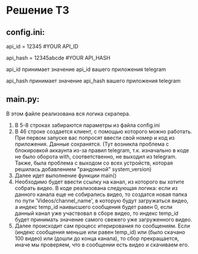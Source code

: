 # Решение ТЗ

## config.ini:  
api_id = 12345 #YOUR API_ID 

api_hash = 12345abcde #YOUR API_HASH


api_id принимает значение api_id вашего приложения telegram

api_hash принимает значение api_hash вашего приложения telegram

## main.py:
В этом файле реализована вся логика скрапера.
1) В 5-8 строках забираются параметры из файла config.ini
2) В 46 строке создается клиент, с помощью которого можно работать. При первом запуске вас попросят ввести свой номер и код из приложения. Данные сохранятся.
(Тут возникла проблема с блокировкой аккаунта из-за правил telegram, т.к. изначально в коде не было оборота with, соответственно, не выходил из telegram.
Также, была проблема с выходом со всех устройств, которая решилась добавлением "рандомной" system_version)
3) Далее идет выполнение функции main()
4) Необходимо будет ввести ссылку на канал, из которого вы хотите собрать видео. В коде реализована следующая логика:
если из данного канала еще не собирались видео, то создатся новая папка по пути 'Videos/channel_name', в которую будут загружаться видео, а индекс temp_id наивысшего сообщения будет равен 0,
если данный канал уже участвовал в сборе видео, то индекс temp_id будет принимать значение самого свежего уже загруженного видео.
5) Далее происходит сам процесс итерирования по сообщениям. Если (индекс сообщения меньше или равен temp_id) или (было скачано 100 видео) или (дошли до конца канала),
то сбор прекращается, иначе мы проверяем, что в сообщении есть видео и скачиваем его.
